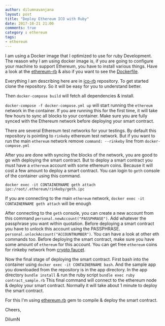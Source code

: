 ```yaml
---
author: dilumnavanjana
layout: post
title: "Deploy Ethereum ICO with Ruby"
date: 2017-10-21 21:00
comments: true
category : ethereum
tags:
- ethereum
---
```


I am using a Docker image that I optimized to use for ruby Development. The reason why I am using docker image is, if you are going to configure your machine to support Ethereum, you have to install various things. Have a look at the [ethereum-rb](https://hub.docker.com/r/dilumn/ethereum-rb/) & also if you want to see the [Dockerfile](https://github.com/dilumn/ethereum-rb).

Everything I am describing here are in [ico-rb](https://github.com/dilumn/ico-rb) repository. To get started clone the repository. So it will be easy for you to understand better.

Then `docker-compose build` will fetch all dependencies & install.

`docker-compose -f docker-compose.yml up` will start running the `ethereum` network in the container. If you are running this for the first time, it will take few hours to sync all blocks to your container. Make sure you are fully synced with the Ethereum network before deploying your smart contract.

There are several Ethereum test networks for your testings. By default this repository is pointing to `rinkeby` ethereum test network. But if you want to run the main `ethereum` network remove `command: --rinkeby` line from `docker-compose.yml`

After you are done with syncing the blocks of the network, you are good to go with deploying the smart contract. But to deploy a smart contract you must have a `ethereum` account with some ethereum coins. Because it will cost a few amount to deploy a smart contract. You can login to `geth` console of the container using this command.

`docker exec -it CONTAINERNAME geth attach ipc:/root/.ethereum/rinkeby/geth.ipc`

If you are connecting to the main `ethereum` network, `docker exec -it CONTAINERNAME geth attach` will be enough

After connecting to the `geth` console, you can create a new account from this command `personal.newAccount("PASSPHRASE")`. Add whatever the passphrase you want within quotation. Before deploying a smart contract you have to unlock this account using the PASSPHRASE. `personal.unlockAccount("ACCOUNTNUMBER")`. You can have a look at other eth commands too. Before deploying the smart contract, make sure you have some amount of `ethereum` for this account. You can get free `ethereum` coins for rinkeby network from [crypto faucet](https://www.rinkeby.io).

Now the final stage of deploying the smart contract. First bash into the container using `docker exec -it CONTAINERNAME bash`. And the sample app you downloaded from the repository is in the app directory. In the app directory `bundle install` & run the ruby script `bundle exec ruby contract_sample.rb` This final command will connect to the ethereum node & deploy your smart contract. Normally it will take about 1 minute to deploy the smart contract.

For this I'm using [ethereum.rb](https://github.com/EthWorks/ethereum.rb) gem to compile & deploy the smart contract.

Cheers,

DilumN
